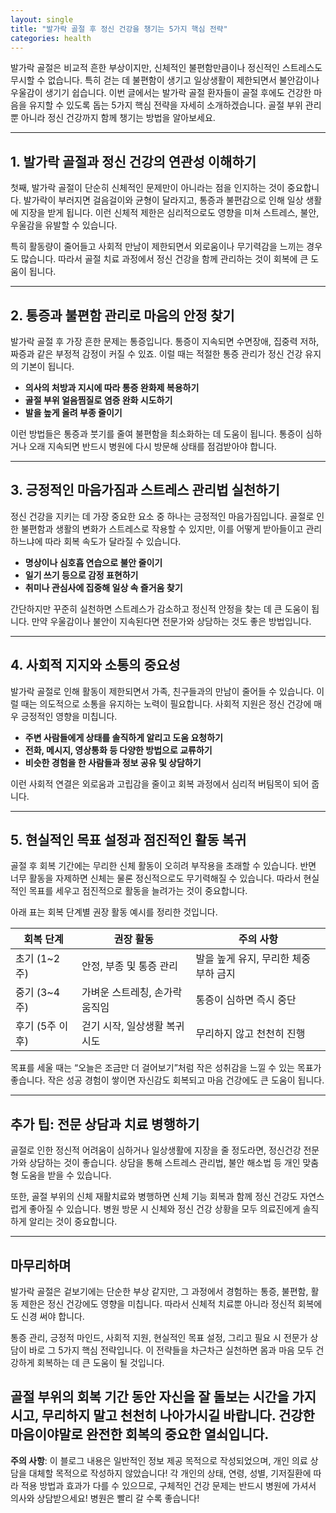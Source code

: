 ```yaml
---
layout: single
title: "발가락 골절 후 정신 건강을 챙기는 5가지 핵심 전략"
categories: health
---
```

발가락 골절은 비교적 흔한 부상이지만, 신체적인 불편함만큼이나 정신적인 스트레스도 무시할 수 없습니다. 특히 걷는 데 불편함이 생기고 일상생활이 제한되면서 불안감이나 우울감이 생기기 쉽습니다. 이번 글에서는 발가락 골절 환자들이 골절 후에도 건강한 마음을 유지할 수 있도록 돕는 5가지 핵심 전략을 자세히 소개하겠습니다. 골절 부위 관리뿐 아니라 정신 건강까지 함께 챙기는 방법을 알아보세요.

---

## 1. 발가락 골절과 정신 건강의 연관성 이해하기

첫째, 발가락 골절이 단순히 신체적인 문제만이 아니라는 점을 인지하는 것이 중요합니다. 발가락이 부러지면 걸음걸이와 균형이 달라지고, 통증과 불편감으로 인해 일상 생활에 지장을 받게 됩니다. 이런 신체적 제한은 심리적으로도 영향을 미쳐 스트레스, 불안, 우울감을 유발할 수 있습니다.

특히 활동량이 줄어들고 사회적 만남이 제한되면서 외로움이나 무기력감을 느끼는 경우도 많습니다. 따라서 골절 치료 과정에서 정신 건강을 함께 관리하는 것이 회복에 큰 도움이 됩니다. 

---

## 2. 통증과 불편함 관리로 마음의 안정 찾기

발가락 골절 후 가장 흔한 문제는 통증입니다. 통증이 지속되면 수면장애, 집중력 저하, 짜증과 같은 부정적 감정이 커질 수 있죠. 이럴 때는 적절한 통증 관리가 정신 건강 유지의 기본이 됩니다.

- **의사의 처방과 지시에 따라 통증 완화제 복용하기**
- **골절 부위 얼음찜질로 염증 완화 시도하기**
- **발을 높게 올려 부종 줄이기**

이런 방법들은 통증과 붓기를 줄여 불편함을 최소화하는 데 도움이 됩니다. 통증이 심하거나 오래 지속되면 반드시 병원에 다시 방문해 상태를 점검받아야 합니다.

---

## 3. 긍정적인 마음가짐과 스트레스 관리법 실천하기

정신 건강을 지키는 데 가장 중요한 요소 중 하나는 긍정적인 마음가짐입니다. 골절로 인한 불편함과 생활의 변화가 스트레스로 작용할 수 있지만, 이를 어떻게 받아들이고 관리하느냐에 따라 회복 속도가 달라질 수 있습니다.

- **명상이나 심호흡 연습으로 불안 줄이기**
- **일기 쓰기 등으로 감정 표현하기**
- **취미나 관심사에 집중해 일상 속 즐거움 찾기**

간단하지만 꾸준히 실천하면 스트레스가 감소하고 정신적 안정을 찾는 데 큰 도움이 됩니다. 만약 우울감이나 불안이 지속된다면 전문가와 상담하는 것도 좋은 방법입니다.

---

## 4. 사회적 지지와 소통의 중요성

발가락 골절로 인해 활동이 제한되면서 가족, 친구들과의 만남이 줄어들 수 있습니다. 이럴 때는 의도적으로 소통을 유지하는 노력이 필요합니다. 사회적 지원은 정신 건강에 매우 긍정적인 영향을 미칩니다.

- **주변 사람들에게 상태를 솔직하게 알리고 도움 요청하기**
- **전화, 메시지, 영상통화 등 다양한 방법으로 교류하기**
- **비슷한 경험을 한 사람들과 정보 공유 및 상담하기**

이런 사회적 연결은 외로움과 고립감을 줄이고 회복 과정에서 심리적 버팀목이 되어 줍니다.

---

## 5. 현실적인 목표 설정과 점진적인 활동 복귀

골절 후 회복 기간에는 무리한 신체 활동이 오히려 부작용을 초래할 수 있습니다. 반면 너무 활동을 자제하면 신체는 물론 정신적으로도 무기력해질 수 있습니다. 따라서 현실적인 목표를 세우고 점진적으로 활동을 늘려가는 것이 중요합니다.

아래 표는 회복 단계별 권장 활동 예시를 정리한 것입니다.

| 회복 단계           | 권장 활동                        | 주의 사항                         |
|--------------------|--------------------------------|----------------------------------|
| 초기 (1~2주)       | 안정, 부종 및 통증 관리          | 발을 높게 유지, 무리한 체중 부하 금지 |
| 중기 (3~4주)       | 가벼운 스트레칭, 손가락 움직임   | 통증이 심하면 즉시 중단          |
| 후기 (5주 이후)    | 걷기 시작, 일상생활 복귀 시도    | 무리하지 않고 천천히 진행        |

목표를 세울 때는 “오늘은 조금만 더 걸어보기”처럼 작은 성취감을 느낄 수 있는 목표가 좋습니다. 작은 성공 경험이 쌓이면 자신감도 회복되고 마음 건강에도 큰 도움이 됩니다.

---

## 추가 팁: 전문 상담과 치료 병행하기

골절로 인한 정신적 어려움이 심하거나 일상생활에 지장을 줄 정도라면, 정신건강 전문가와 상담하는 것이 좋습니다. 상담을 통해 스트레스 관리법, 불안 해소법 등 개인 맞춤형 도움을 받을 수 있습니다.

또한, 골절 부위의 신체 재활치료와 병행하면 신체 기능 회복과 함께 정신 건강도 자연스럽게 좋아질 수 있습니다. 병원 방문 시 신체와 정신 건강 상황을 모두 의료진에게 솔직하게 알리는 것이 중요합니다.

---

## 마무리하며

발가락 골절은 겉보기에는 단순한 부상 같지만, 그 과정에서 경험하는 통증, 불편함, 활동 제한은 정신 건강에도 영향을 미칩니다. 따라서 신체적 치료뿐 아니라 정신적 회복에도 신경 써야 합니다. 

통증 관리, 긍정적 마인드, 사회적 지원, 현실적인 목표 설정, 그리고 필요 시 전문가 상담이 바로 그 5가지 핵심 전략입니다. 이 전략들을 차근차근 실천하면 몸과 마음 모두 건강하게 회복하는 데 큰 도움이 될 것입니다.

골절 부위의 회복 기간 동안 자신을 잘 돌보는 시간을 가지시고, 무리하지 말고 천천히 나아가시길 바랍니다. 건강한 마음이야말로 완전한 회복의 중요한 열쇠입니다.
---

**주의 사항**: 이 블로그 내용은 일반적인 정보 제공 목적으로 작성되었으며, 개인 의료 상담을 대체할 목적으로 작성하지 않았습니다! 각 개인의 상태, 연령, 성별, 기저질환에 따라 적용 방법과 효과가 다를 수 있으므로, 구체적인 건강 문제는 반드시 병원에 가셔서 의사와 상담받으세요! 병원은 빨리 갈 수록 좋습니다!
